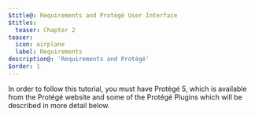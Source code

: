 ```yaml
---
$title@: Requirements and Protégé User Interface
$titles:
  teaser: Chapter 2
teaser:
  icon: airplane
  label: Requirements
description@: 'Requirements and Protégé'
$order: 1
---
```


In order to follow this tutorial, you must have Protégé 5, which is available from the Protégé website and some of the Protégé Plugins which will be described in more detail below.